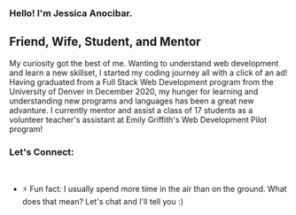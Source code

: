 ### Hello! I'm Jessica Anocibar.

## Friend, Wife, Student, and Mentor

My curiosity got the best of me. Wanting to understand web development and learn a new skillset, I started my coding journey all with a click of an ad! Having graduated from a Full Stack Web Development program from the University of Denver in December 2020, my hunger for learning and understanding new programs and languages has been a great new advanture.
I currently mentor and assist a class of 17 students as a volunteer teacher's assistant at Emily Griffith's Web Development Pilot program!

### Let's Connect:



<br />


- ⚡ Fun fact: I usually spend more time in the air than on the ground. What does that mean? Let's chat and I'll tell you :)

<br />
